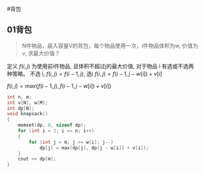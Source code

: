 #背包

## 01背包

> N件物品，装入容量V的背包，每个物品使用一次，i件物品体积为w, 价值为v, 求最大价值？

定义 $f(i, j)$ 为使用前i件物品, 且体积不超过j的最大价值, 对于物品 i 有选或不选两种策略。
不选 i, $f(i, j) = f(i - 1, j)$, 选i $f(i, j) = f(i - 1, j - w[i]) + v[i]$

$f(i, j) = max\{f(i - 1, j), f(i - 1, j - w[i]) + v[i]\}$

```cpp
int n, m;
int v[N], w[M];
int dp[N];
void knapsack()
{
    memset(dp, 0, sizeof dp);
    for (int i = 1; i <= n; i++)
    {
        for (int j = m; j >= w[i]; j--)
            dp[j] = max(dp[j], dp[j - w[i]] + v[i]);
    }
    cout << dp[m];
}
```